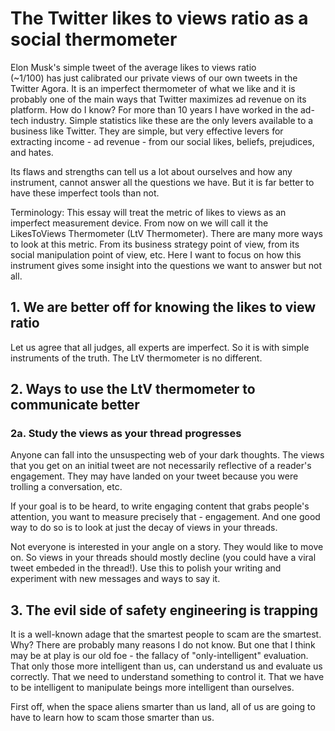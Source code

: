 # The Twitter likes to views ratio as a social thermometer

Elon Musk's simple tweet of the average likes to views ratio  
(\~1/100) has just calibrated our private views of our own tweets
in the Twitter Agora. It is an imperfect
thermometer of what we like and it is probably one of the main ways that
Twitter maximizes ad revenue on its platform. How do I know? For
more than 10 years I have worked in the ad-tech industry.
Simple statistics like these are the only levers available to a business
like Twitter. They are simple, but very effective levers for
extracting income - ad revenue - from our social likes, beliefs, prejudices,
and hates.

Its flaws and strengths can tell us a lot about ourselves and how any
instrument, cannot answer all the questions we have. But it is far better
to have these imperfect tools than not.

Terminology: This essay will treat the metric of likes to views as an
imperfect measurement device. From now on we will call it the
LikesToViews Thermometer (LtV Thermometer). There are many more ways
to look at this metric. From its business strategy point of view,
from its social manipulation point of view, etc. Here I want to focus
on how this instrument gives some insight into the questions we want
to answer but not all.

## 1. We are better off for knowing the likes to view ratio

Let us agree that all judges, all experts are imperfect. So it is with simple
instruments of the truth. The LtV thermometer is no different.

## 2. Ways to use the LtV thermometer to communicate better

### 2a. Study the views as your thread progresses

Anyone can fall into the unsuspecting web of your dark thoughts. The views
that you get on an initial tweet are not necessarily reflective of a
reader's engagement. They may have landed on your tweet because you were
trolling a conversation, etc.

If your goal is to be heard, to write engaging content that grabs people's
attention, you want to measure precisely that - engagement. And one good
way to do so is to look at just the decay of views in your threads.

Not everyone is interested in your angle on a story. They would like to move
on. So views in your threads should mostly decline (you could have a viral
tweet embeded in the thread!). Use this to polish your writing and experiment
with new messages and ways to say it.

## 3. The evil side of safety engineering is trapping

It is a well-known adage that the smartest people to scam are the smartest.
Why? There are probably many reasons I do not know. But one that I think may
be at play is our old foe - the fallacy of "only-intelligent" evaluation. That
only those more intelligent than us, can understand us and evaluate us correctly.
That we need to understand something to control it. That we have to be intelligent
to manipulate beings more intelligent than ourselves.

First off, when the space aliens smarter than us land, all of us are going to
have to learn how to scam those smarter than us.
